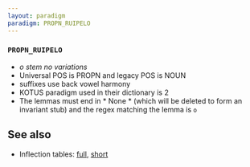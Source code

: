 ```yaml
---
layout: paradigm
paradigm: PROPN_RUIPELO
---
```

### ` PROPN_RUIPELO `

* _o stem no variations_
* Universal POS is PROPN and legacy POS is NOUN
* suffixes use back vowel harmony
* KOTUS paradigm used in their dictionary is 2
* The lemmas must end in * None * (which will be deleted to form an invariant stub) and the regex matching the lemma is ` o `

## See also

* Inflection tables: [full](gen/R/Ruipelo.html), [short](gen/R/Ruipelo_wikt.html)

